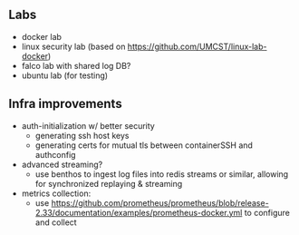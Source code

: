 ## Labs
- docker lab
- linux security lab (based on https://github.com/UMCST/linux-lab-docker)
- falco lab with shared log DB?
- ubuntu lab (for testing)

## Infra improvements
- auth-initialization w/ better security
    - generating ssh host keys
    - generating certs for mutual tls between containerSSH and authconfig
- advanced streaming?
    - use benthos to ingest log files into redis streams or similar, allowing for synchronized replaying & streaming
- metrics collection:
    - use https://github.com/prometheus/prometheus/blob/release-2.33/documentation/examples/prometheus-docker.yml to configure and collect 